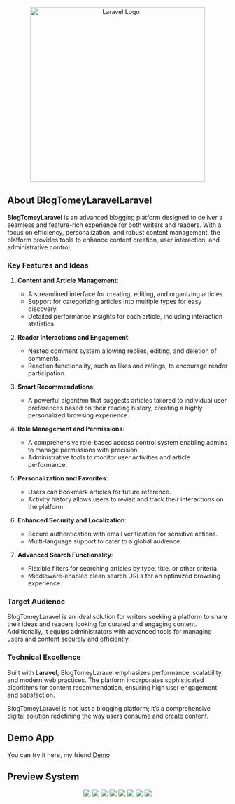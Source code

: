 <p align="center"><a href="https://laravel.com" target="_blank">
<img src='https://github.com/Thomas-Emad/BlogTomeyLaravelLaravel/assets/54818496/042c4942-1bbf-4d8c-839f-763540a8a176' width="400" alt="Laravel Logo">
</a></p>

## About BlogTomeyLaravelLaravel

**BlogTomeyLaravel** is an advanced blogging platform designed to deliver a seamless and feature-rich experience for both writers and readers. With a focus on efficiency, personalization, and robust content management, the platform provides tools to enhance content creation, user interaction, and administrative control.

### **Key Features and Ideas**

1.  **Content and Article Management**:
    *   A streamlined interface for creating, editing, and organizing articles.
    *   Support for categorizing articles into multiple types for easy discovery.
    *   Detailed performance insights for each article, including interaction statistics.
        
2.  **Reader Interactions and Engagement**:
    *   Nested comment system allowing replies, editing, and deletion of comments.
    *   Reaction functionality, such as likes and ratings, to encourage reader participation.
        
3.  **Smart Recommendations**:
    *   A powerful algorithm that suggests articles tailored to individual user preferences based on their reading history, creating a highly personalized browsing experience.
        
4.  **Role Management and Permissions**:
    *   A comprehensive role-based access control system enabling admins to manage permissions with precision.
    *   Administrative tools to monitor user activities and article performance.
        
5.  **Personalization and Favorites**:
    *   Users can bookmark articles for future reference.
    *   Activity history allows users to revisit and track their interactions on the platform.
        
6.  **Enhanced Security and Localization**:
    *   Secure authentication with email verification for sensitive actions.
    *   Multi-language support to cater to a global audience.
        
7.  **Advanced Search Functionality**:
    *   Flexible filters for searching articles by type, title, or other criteria.
    *   Middleware-enabled clean search URLs for an optimized browsing experience.

### **Target Audience**
BlogTomeyLaravel is an ideal solution for writers seeking a platform to share their ideas and readers looking for curated and engaging content. Additionally, it equips administrators with advanced tools for managing users and content securely and efficiently.

### **Technical Excellence**
Built with **Laravel**, BlogTomeyLaravel emphasizes performance, scalability, and modern web practices. The platform incorporates sophisticated algorithms for content recommendation, ensuring high user engagement and satisfaction.

BlogTomeyLaravel is not just a blogging platform; it’s a comprehensive digital solution redefining the way users consume and create content.

## Demo App
You can try it here, my friend:[Demo](https://demo-thomas.infinityfreeapp.com/projects/BlogTomeyLaravellaravel)

## Preview System
<p align="center">
  <img src='https://github.com/Thomas-Emad/BlogTomeyLaravelLaravel/assets/54818496/e1530aae-3b45-4148-8d9a-ef271c26dec6'>
   <img src='https://github.com/Thomas-Emad/BlogTomeyLaravelLaravel/assets/54818496/784ea778-fac3-4e83-afb7-bc41b27e5e57'>
   <img src='https://github.com/Thomas-Emad/BlogTomeyLaravelLaravel/assets/54818496/c1f194c8-33f1-4228-9cb3-4c2968fb6090'>
   <img src='https://github.com/Thomas-Emad/BlogTomeyLaravelLaravel/assets/54818496/874be802-f1ff-4bbf-8f1a-417067850e3a'>
   <img src='https://github.com/Thomas-Emad/BlogTomeyLaravelLaravel/assets/54818496/3e691152-025b-4f9e-9b92-e9daa023a114'>
   <img src='https://github.com/Thomas-Emad/BlogTomeyLaravelLaravel/assets/54818496/85a32d1c-3f5d-44b0-b2d6-abf644e82dac'>
   <img src='https://github.com/Thomas-Emad/BlogTomeyLaravelLaravel/assets/54818496/4fd52e23-629d-4703-8aef-4de4e7e26816'>
     <img src=https://github.com/Thomas-Emad/BlogTomeyLaravelLaravel/assets/54818496/0c3cdb80-f756-4f77-a96c-b273412b5f34'>
</p>
